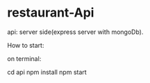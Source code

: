 # restaurant-Api

api: server side(express server with mongoDb).

How to start:

on terminal:

cd api
npm install
npm start

